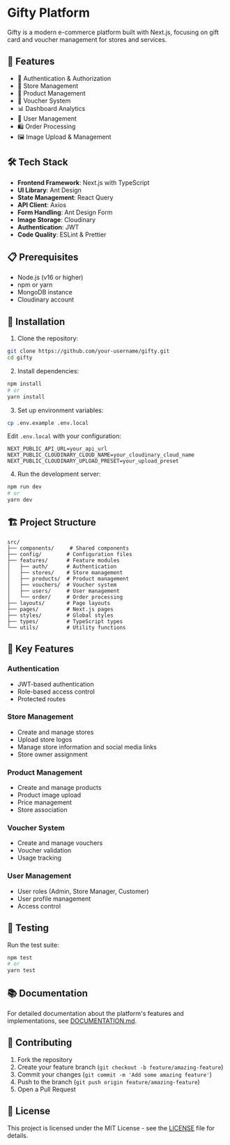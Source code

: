 # Gifty Platform

Gifty is a modern e-commerce platform built with Next.js, focusing on gift card and voucher management for stores and services.

## 🚀 Features

- 🔐 Authentication & Authorization
- 🏪 Store Management
- 🎁 Product Management
- 🎫 Voucher System
- 📊 Dashboard Analytics
- 👥 User Management
- 🛍️ Order Processing
- 🖼️ Image Upload & Management

## 🛠️ Tech Stack

- **Frontend Framework**: Next.js with TypeScript
- **UI Library**: Ant Design
- **State Management**: React Query
- **API Client**: Axios
- **Form Handling**: Ant Design Form
- **Image Storage**: Cloudinary
- **Authentication**: JWT
- **Code Quality**: ESLint & Prettier

## 📋 Prerequisites

- Node.js (v16 or higher)
- npm or yarn
- MongoDB instance
- Cloudinary account

## 🔧 Installation

1. Clone the repository:
```bash
git clone https://github.com/your-username/gifty.git
cd gifty
```

2. Install dependencies:
```bash
npm install
# or
yarn install
```

3. Set up environment variables:
```bash
cp .env.example .env.local
```

Edit `.env.local` with your configuration:
```env
NEXT_PUBLIC_API_URL=your_api_url
NEXT_PUBLIC_CLOUDINARY_CLOUD_NAME=your_cloudinary_cloud_name
NEXT_PUBLIC_CLOUDINARY_UPLOAD_PRESET=your_upload_preset
```

4. Run the development server:
```bash
npm run dev
# or
yarn dev
```

## 🏗️ Project Structure

```
src/
├── components/     # Shared components
├── config/        # Configuration files
├── features/      # Feature modules
│   ├── auth/      # Authentication
│   ├── stores/    # Store management
│   ├── products/  # Product management
│   ├── vouchers/  # Voucher system
│   ├── users/     # User management
│   └── order/     # Order processing
├── layouts/       # Page layouts
├── pages/         # Next.js pages
├── styles/        # Global styles
├── types/         # TypeScript types
└── utils/         # Utility functions
```

## 🔑 Key Features

### Authentication
- JWT-based authentication
- Role-based access control
- Protected routes

### Store Management
- Create and manage stores
- Upload store logos
- Manage store information and social media links
- Store owner assignment

### Product Management
- Create and manage products
- Product image upload
- Price management
- Store association

### Voucher System
- Create and manage vouchers
- Voucher validation
- Usage tracking

### User Management
- User roles (Admin, Store Manager, Customer)
- User profile management
- Access control

## 🧪 Testing

Run the test suite:
```bash
npm test
# or
yarn test
```

## 📚 Documentation

For detailed documentation about the platform's features and implementations, see [DOCUMENTATION.md](./DOCUMENTATION.md).

## 🤝 Contributing

1. Fork the repository
2. Create your feature branch (`git checkout -b feature/amazing-feature`)
3. Commit your changes (`git commit -m 'Add some amazing feature'`)
4. Push to the branch (`git push origin feature/amazing-feature`)
5. Open a Pull Request

## 📄 License

This project is licensed under the MIT License - see the [LICENSE](LICENSE) file for details.